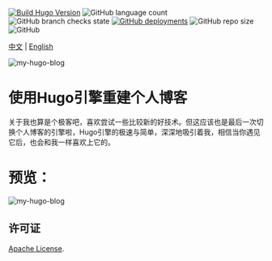 [![Build Hugo Version](https://img.shields.io/static/v1?label=Hugo&message=0.101.0&color=%23FF4088&logo=hugo)](https://github.com/gohugoio/hugo/releases/tag/v0.101.0)
![GitHub language count](https://img.shields.io/github/languages/count/elkan1788/elkan1788.github.io?logo=LibraryThing)
![GitHub branch checks state](https://img.shields.io/github/checks-status/elkan1788/elkan1788.github.io/main?label=Check%20State&logo=Checkmarx)
[![GitHub deployments](https://img.shields.io/github/deployments/elkan1788/elkan1788.github.io/github-pages?label=gh-pg&logo=GitHub)](https://github.com/elkan1788/elkan1788.github.io/tree/gh-pg)
![GitHub repo size](https://img.shields.io/github/repo-size/elkan1788/elkan1788.github.io?label=Repo%20Size&logo=Files)
![GitHub](https://img.shields.io/github/license/elkan1788/elkan1788.github.io?label=License&logo=WebAuthn)

[中文](README.zh.md) | [English](README.md)

![my-hugo-blog](https://lisenhui.gitee.io/imgs/blog/hugo-logo.png)

# 使用Hugo引擎重建个人博客

关于我也算是个极客吧，喜欢尝试一些比较新的好技术。但这应该也是最后一次切换个人博客的引擎啦，Hugo引擎的极速与简单，深深地吸引着我，相信当你遇见它后，也会和我一样喜欢上它的。

# 预览：

![my-hugo-blog](https://lisenhui.gitee.io/imgs/blog/my-hugo-blog.png)

## 许可证
[Apache License](LICENSE).
